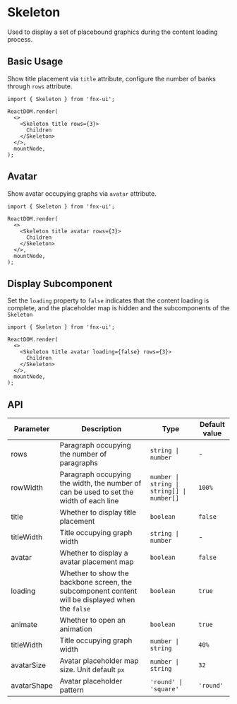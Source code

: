 # Skeleton

Used to display a set of placebound graphics during the content loading process.

## Basic Usage

Show title placement via `title` attribute, configure the number of banks through `rows` attribute.

```tsx
import { Skeleton } from 'fnx-ui';

ReactDOM.render(
  <>
    <Skeleton title rows={3}>
      Children
    </Skeleton>
  </>,
  mountNode,
);
```

## Avatar

Show avatar occupying graphs via `avatar` attribute.

```tsx
import { Skeleton } from 'fnx-ui';

ReactDOM.render(
  <>
    <Skeleton title avatar rows={3}>
      Children
    </Skeleton>
  </>,
  mountNode,
);
```

## Display Subcomponent

Set the `loading` property to `false` indicates that the content loading is complete, and the placeholder map is hidden and the subcomponents of the `Skeleton`

```tsx
import { Skeleton } from 'fnx-ui';

ReactDOM.render(
  <>
    <Skeleton title avatar loading={false} rows={3}>
      Children
    </Skeleton>
  </>,
  mountNode,
);
```

## API

| Parameter   | Description                                                                                      | Type                                       | Default value |
| ----------- | ------------------------------------------------------------------------------------------------ | ------------------------------------------ | ------------- |
| rows        | Paragraph occupying the number of paragraphs                                                     | `string \| number`                         | -             |
| rowWidth    | Paragraph occupying the width, the number of can be used to set the width of each line           | `number \| string \| string[] \| number[]` | `100%`        |
| title       | Whether to display title placement                                                               | `boolean`                                  | `false`       |
| titleWidth  | Title occupying graph width                                                                      | `string \| number`                         | -             |
| avatar      | Whether to display a avatar placement map                                                        | `boolean`                                  | `false`       |
| loading     | Whether to show the backbone screen, the subcomponent content will be displayed when the `false` | `boolean`                                  | `true`        |
| animate     | Whether to open an animation                                                                     | `boolean`                                  | `true`        |
| titleWidth  | Title occupying graph width                                                                      | `number \| string`                         | `40%`         |
| avatarSize  | Avatar placeholder map size. Unit default `px`                                                   | `number \| string`                         | `32`          |
| avatarShape | Avatar placeholder pattern                                                                       | `'round' \| 'square'`                      | `'round'`     |
